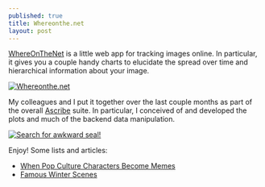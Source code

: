 ```yaml
---
published: true
title: Whereonthe.net
layout: post
---
```

[WhereOnTheNet](https://www.whereonthe.net) is a little web app for tracking images online.  In particular, it gives you a couple handy charts to elucidate the spread over time and hierarchical information about your image. 

[![Whereonthe.net](https://d38cpxpb7svotf.cloudfront.net/logo.png)](https://www.whereonthe.net) 

My colleagues and I put it together over the last couple months as part of the overall [Ascribe](https://www.ascribe.io) suite.  In particular, I conceived of and developed the plots and much of the backend data manipulation.

[![Search for awkward seal!](http://i.imgur.com/Ld41gjf.png)](https://www.whereonthe.net/6l8hgu)

Enjoy! Some lists and articles:

* [When Pop Culture Characters Become Memes](https://medium.com/whereonthe-net/how-pop-character-becomes-a-meme-4fc898868a97#.t2gfs4v1t)
* [Famous Winter Scenes](https://medium.com/whereonthe-net/famous-winter-scenes-fd09f5ae77a3#.pb2j609vr)